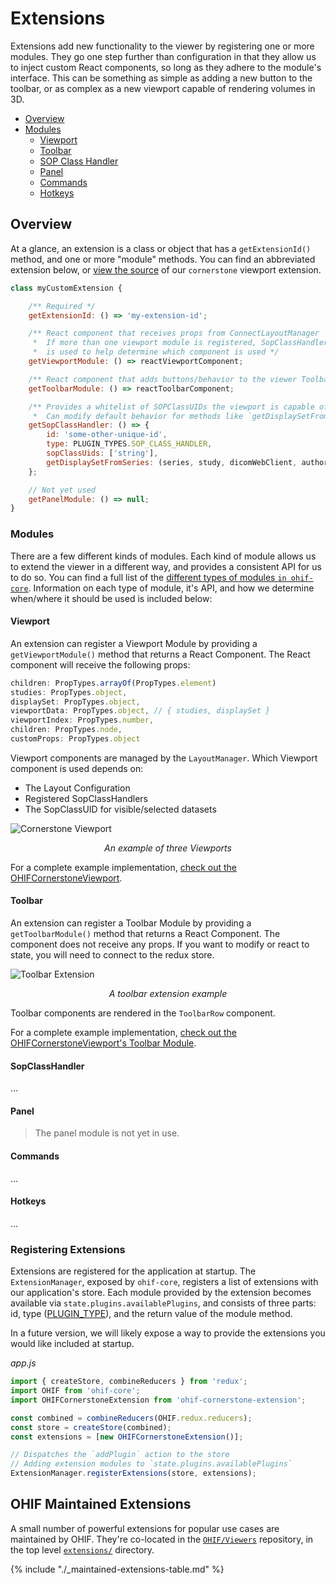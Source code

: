 # Extensions

Extensions add new functionality to the viewer by registering one or more
modules. They go one step further than configuration in that they allow us to
inject custom React components, so long as they adhere to the module's
interface. This can be something as simple as adding a new button to the
toolbar, or as complex as a new viewport capable of rendering volumes in 3D.

- [Overview](#overview)
- [Modules](#modules)
  - [Viewport](#viewport)
  - [Toolbar](#toolbar)
  - [SOP Class Handler](#sopclasshandler)
  - [Panel](#panel)
  - [Commands](#commands)
  - [Hotkeys](#hotkeys)

## Overview

At a glance, an extension is a class or object that has a `getExtensionId()`
method, and one or more "module" methods. You can find an abbreviated extension
below, or
[view the source](https://github.com/OHIF/Viewers/blob/react/extensions/ohif-cornerstone-extension/src/OHIFCornerstoneExtension.js#L32-L65)
of our `cornerstone` viewport extension.

```js
class myCustomExtension {

    /** Required */
    getExtensionId: () => 'my-extension-id';

    /** React component that receives props from ConnectLayoutManager
     *  If more than one viewport module is registered, SopClassHandler
     *  is used to help determine which component is used */
    getViewportModule: () => reactViewportComponent;

    /** React component that adds buttons/behavior to the viewer Toolbar */
    getToolbarModule: () => reactToolbarComponent;

    /** Provides a whitelist of SOPClassUIDs the viewport is capable of rendering.
     *  Can modify default behavior for methods like `getDisplaySetFromSeries` */
    getSopClassHandler: () => {
        id: 'some-other-unique-id',
        type: PLUGIN_TYPES.SOP_CLASS_HANDLER,
        sopClassUids: ['string'],
        getDisplaySetFromSeries: (series, study, dicomWebClient, authorizationHeaders) => ...
    };

    // Not yet used
    getPanelModule: () => null;
}
```

### Modules

There are a few different kinds of modules. Each kind of module allows us to
extend the viewer in a different way, and provides a consistent API for us to do
so. You can find a full list of the
[different types of modules `in ohif-core`](https://github.com/OHIF/ohif-core/blob/43c08a29eff3fb646a0e83a03a236ddd84f4a6e8/src/plugins.js#L1-L6).
Information on each type of module, it's API, and how we determine when/where it
should be used is included below:

#### Viewport

An extension can register a Viewport Module by providing a `getViewportModule()`
method that returns a React Component. The React component will receive the
following props:

```js
children: PropTypes.arrayOf(PropTypes.element)
studies: PropTypes.object,
displaySet: PropTypes.object,
viewportData: PropTypes.object, // { studies, displaySet }
viewportIndex: PropTypes.number,
children: PropTypes.node,
customProps: PropTypes.object
```

Viewport components are managed by the `LayoutManager`. Which Viewport component
is used depends on:

- The Layout Configuration
- Registered SopClassHandlers
- The SopClassUID for visible/selected datasets

![Cornerstone Viewport](../assets/img/extensions-viewport.png)

<center><i>An example of three Viewports</i></center>

For a complete example implementation,
[check out the OHIFCornerstoneViewport](https://github.com/OHIF/Viewers/blob/react/extensions/ohif-cornerstone-extension/src/OHIFCornerstoneViewport.js).

#### Toolbar

An extension can register a Toolbar Module by providing a `getToolbarModule()`
method that returns a React Component. The component does not receive any props.
If you want to modify or react to state, you will need to connect to the redux
store.

![Toolbar Extension](../assets/img/extensions-toolbar.gif)

<center><i>A toolbar extension example</i></center>

Toolbar components are rendered in the `ToolbarRow` component.

For a complete example implementation,
[check out the OHIFCornerstoneViewport's Toolbar Module](https://github.com/OHIF/Viewers/blob/react/extensions/ohif-cornerstone-extension/src/ToolbarModule.js).

#### SopClassHandler

...

#### Panel

> The panel module is not yet in use.

#### Commands

...

#### Hotkeys

...

### Registering Extensions

Extensions are registered for the application at startup. The
`ExtensionManager`, exposed by `ohif-core`, registers a list of extensions with
our application's store. Each module provided by the extension becomes available
via `state.plugins.availablePlugins`, and consists of three parts: id, type
([PLUGIN_TYPE](https://github.com/OHIF/ohif-core/blob/43c08a29eff3fb646a0e83a03a236ddd84f4a6e8/src/plugins.js#L1-L6)),
and the return value of the module method.

In a future version, we will likely expose a way to provide the extensions you
would like included at startup.

_app.js_

```js
import { createStore, combineReducers } from 'redux';
import OHIF from 'ohif-core';
import OHIFCornerstoneExtension from 'ohif-cornerstone-extension';

const combined = combineReducers(OHIF.redux.reducers);
const store = createStore(combined);
const extensions = [new OHIFCornerstoneExtension()];

// Dispatches the `addPlugin` action to the store
// Adding extension modules to `state.plugins.availablePlugins`
ExtensionManager.registerExtensions(store, extensions);
```

## OHIF Maintained Extensions

A small number of powerful extensions for popular use cases are maintained by
OHIF. They're co-located in the
[`OHIF/Viewers`](https://github.com/OHIF/Viewers/tree/react/) repository, in the
top level [`extensions/`](https://github.com/OHIF/Viewers/tree/react/extensions)
directory.

{% include "./_maintained-extensions-table.md" %}
